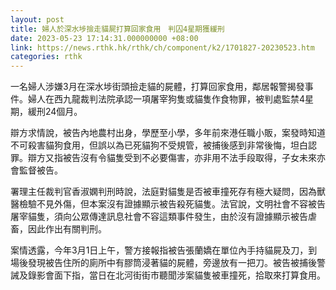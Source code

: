 ```yaml
---
layout: post
title: 婦人於深水埗撿走貓屍打算回家食用　判囚4星期獲緩刑
date: 2023-05-23 17:14:31.000000000 +08:00
link: https://news.rthk.hk/rthk/ch/component/k2/1701827-20230523.htm
categories: rthk
---
```


一名婦人涉嫌3月在深水埗街頭撿走貓的屍體，打算回家食用，鄰居報警揭發事件。婦人在西九龍裁判法院承認一項屠宰狗隻或貓隻作食物罪，被判處監禁4星期，緩刑24個月。

辯方求情說，被告內地農村出身，學歷至小學，多年前來港任職小販，案發時知道不可殺害貓狗食用，但誤以為已死貓狗不受規管，被捕後感到非常後悔，坦白認罪。辯方又指被告沒有令貓隻受到不必要傷害，亦非用不法手段取得，子女未來亦會監督被告。

署理主任裁判官香淑嫻判刑時說，法庭對貓隻是否被車撞死存有極大疑問，因為獸醫檢驗不見外傷，但本案沒有證據顯示被告殺死貓隻。法官說，文明社會不容被告屠宰貓隻，須向公眾傳達訊息社會不容這類事件發生，由於沒有證據顯示被告虐畜，因此作出有關判刑。

案情透露，今年3月1日上午，警方接報指被告張蘭嬌在單位內手持貓屍及刀，到場後發現被告住所的廁所中有膠筒浸著貓的屍體，旁邊放有一把刀。被告被捕後警誡及錄影會面下指，當日在北河街街市聽聞涉案貓隻被車撞死，拾取來打算食用。
